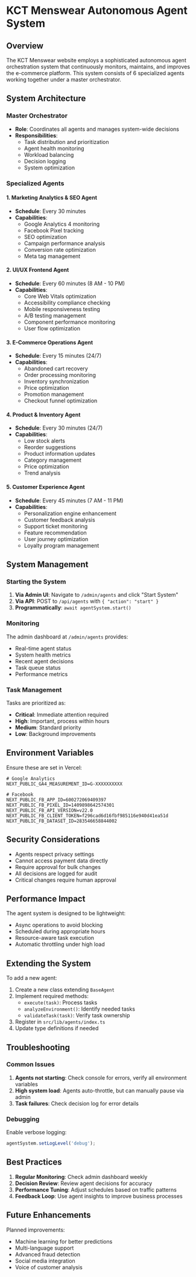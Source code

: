 # KCT Menswear Autonomous Agent System

## Overview

The KCT Menswear website employs a sophisticated autonomous agent orchestration system that continuously monitors, maintains, and improves the e-commerce platform. This system consists of 6 specialized agents working together under a master orchestrator.

## System Architecture

### Master Orchestrator
- **Role**: Coordinates all agents and manages system-wide decisions
- **Responsibilities**:
  - Task distribution and prioritization
  - Agent health monitoring
  - Workload balancing
  - Decision logging
  - System optimization

### Specialized Agents

#### 1. Marketing Analytics & SEO Agent
- **Schedule**: Every 30 minutes
- **Capabilities**:
  - Google Analytics 4 monitoring
  - Facebook Pixel tracking
  - SEO optimization
  - Campaign performance analysis
  - Conversion rate optimization
  - Meta tag management

#### 2. UI/UX Frontend Agent
- **Schedule**: Every 60 minutes (8 AM - 10 PM)
- **Capabilities**:
  - Core Web Vitals optimization
  - Accessibility compliance checking
  - Mobile responsiveness testing
  - A/B testing management
  - Component performance monitoring
  - User flow optimization

#### 3. E-Commerce Operations Agent
- **Schedule**: Every 15 minutes (24/7)
- **Capabilities**:
  - Abandoned cart recovery
  - Order processing monitoring
  - Inventory synchronization
  - Price optimization
  - Promotion management
  - Checkout funnel optimization

#### 4. Product & Inventory Agent
- **Schedule**: Every 30 minutes (24/7)
- **Capabilities**:
  - Low stock alerts
  - Reorder suggestions
  - Product information updates
  - Category management
  - Price optimization
  - Trend analysis

#### 5. Customer Experience Agent
- **Schedule**: Every 45 minutes (7 AM - 11 PM)
- **Capabilities**:
  - Personalization engine enhancement
  - Customer feedback analysis
  - Support ticket monitoring
  - Feature recommendation
  - User journey optimization
  - Loyalty program management

## System Management

### Starting the System

1. **Via Admin UI**: Navigate to `/admin/agents` and click "Start System"
2. **Via API**: POST to `/api/agents` with `{ "action": "start" }`
3. **Programmatically**: `await agentSystem.start()`

### Monitoring

The admin dashboard at `/admin/agents` provides:
- Real-time agent status
- System health metrics
- Recent agent decisions
- Task queue status
- Performance metrics

### Task Management

Tasks are prioritized as:
- **Critical**: Immediate attention required
- **High**: Important, process within hours
- **Medium**: Standard priority
- **Low**: Background improvements

## Environment Variables

Ensure these are set in Vercel:

```env
# Google Analytics
NEXT_PUBLIC_GA4_MEASUREMENT_ID=G-XXXXXXXXXX

# Facebook
NEXT_PUBLIC_FB_APP_ID=600272069409397
NEXT_PUBLIC_FB_PIXEL_ID=1409898642574301
NEXT_PUBLIC_FB_API_VERSION=v22.0
NEXT_PUBLIC_FB_CLIENT_TOKEN=f296cad6d16fbf985116e940d41ea51d
NEXT_PUBLIC_FB_DATASET_ID=283546658844002
```

## Security Considerations

- Agents respect privacy settings
- Cannot access payment data directly
- Require approval for bulk changes
- All decisions are logged for audit
- Critical changes require human approval

## Performance Impact

The agent system is designed to be lightweight:
- Async operations to avoid blocking
- Scheduled during appropriate hours
- Resource-aware task execution
- Automatic throttling under high load

## Extending the System

To add a new agent:

1. Create a new class extending `BaseAgent`
2. Implement required methods:
   - `execute(task)`: Process tasks
   - `analyzeEnvironment()`: Identify needed tasks
   - `validateTask(task)`: Verify task ownership
3. Register in `src/lib/agents/index.ts`
4. Update type definitions if needed

## Troubleshooting

### Common Issues

1. **Agents not starting**: Check console for errors, verify all environment variables
2. **High system load**: Agents auto-throttle, but can manually pause via admin
3. **Task failures**: Check decision log for error details

### Debugging

Enable verbose logging:
```javascript
agentSystem.setLogLevel('debug');
```

## Best Practices

1. **Regular Monitoring**: Check admin dashboard weekly
2. **Decision Review**: Review agent decisions for accuracy
3. **Performance Tuning**: Adjust schedules based on traffic patterns
4. **Feedback Loop**: Use agent insights to improve business processes

## Future Enhancements

Planned improvements:
- Machine learning for better predictions
- Multi-language support
- Advanced fraud detection
- Social media integration
- Voice of customer analysis